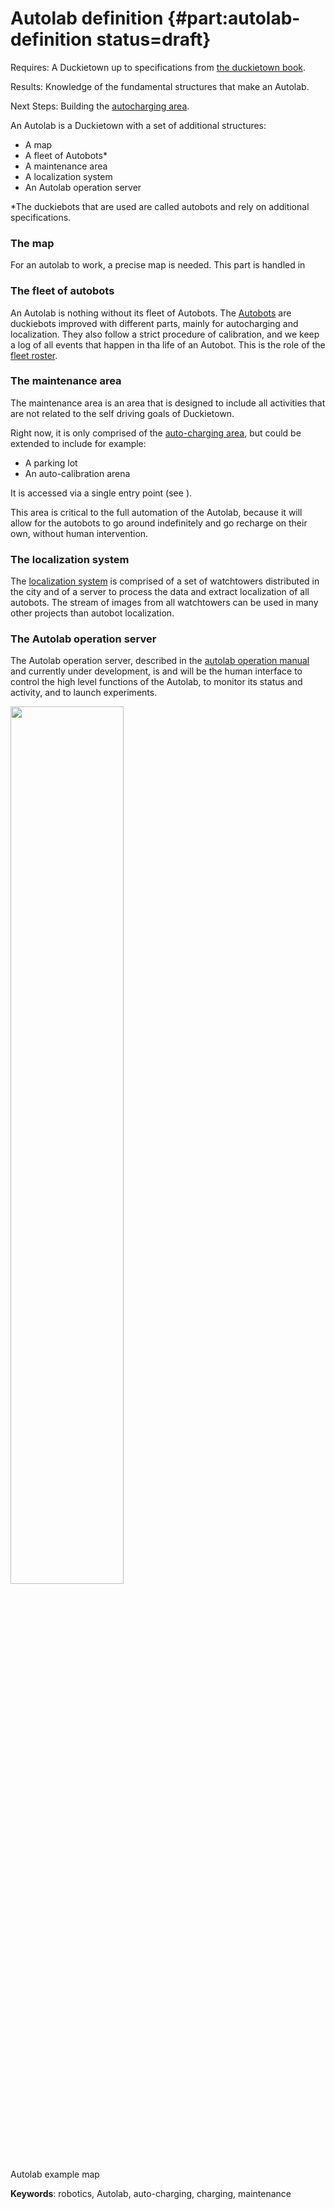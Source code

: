 # Autolab definition {#part:autolab-definition status=draft}

<div class='requirements' markdown="1">

Requires: A Duckietown up to specifications from [the duckietown book](+opmanual_duckietown#duckietowns).

Results: Knowledge of the fundamental structures that make an Autolab.

Next Steps: Building the [autocharging area](#part:autolab-auto-charging).
</div>

An Autolab is a Duckietown with a set of additional structures:

- A map
- A fleet of Autobots*
- A maintenance area
- A localization system
- An Autolab operation server

*The duckiebots that are used are called autobots and rely on additional specifications.

### The map
For an autolab to work, a precise map is needed. This part is handled in [](#autolab-map-making)

### The fleet of autobots
An Autolab is nothing without its fleet of Autobots. The [Autobots](#autolab-autobot-specs) are duckiebots improved with different parts, mainly for autocharging and localization. They also follow a strict procedure of calibration, and we keep a log of all events that happen in tha life of an Autobot. This is the role of the [fleet roster](#autolab-fleet-roster).

### The maintenance area

The maintenance area is an area that is designed to include all activities that are not related to the self driving goals of Duckietown.

Right now, it is only comprised of the [auto-charging area](#autolab-auto-charging), but could be extended to include for example:

- A parking lot
- An auto-calibration arena

It is accessed via a single entry point (see [](#fig:Autolab)).

This area is critical to the full automation of the Autolab, because it will allow for the autobots to go around indefinitely and go recharge on their own, without human intervention.

### The localization system

The [localization system](#autolab-localization) is comprised of a set of watchtowers distributed in the city and of a server to process the data and extract localization of all autobots. The stream of images from all watchtowers can be used in many other projects than autobot localization.

### The Autolab operation server

The Autolab operation server, described in the [autolab operation manual](#autolab-operation-manual) and currently under development, is and will be the human interface to control the high level functions of the Autolab, to monitor its status and activity, and to launch experiments.

<div figure-id="fig:Autolab">
<img src="images/autolab.png" style="width: 60%"/>
<figcaption>
Autolab example map
</figcaption>
</div>


**Keywords**: robotics, Autolab, auto-charging, charging, maintenance
